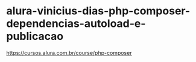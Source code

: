 # alura-vinicius-dias-php-composer-dependencias-autoload-e-publicacao
https://cursos.alura.com.br/course/php-composer
